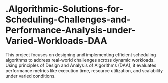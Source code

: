 # .Algorithmic-Solutions-for-Scheduling-Challenges-and-Performance-Analysis-under-Varied-Workloads-DAA
This project focuses on designing and implementing efficient scheduling algorithms to address real-world challenges across dynamic workloads. Using principles of Design and Analysis of Algorithms (DAA), it evaluates performance metrics like execution time, resource utilization, and scalability under varied conditions.

